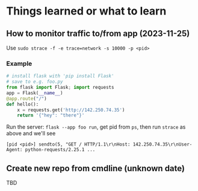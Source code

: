 # Things learned or what to learn

## How to monitor traffic to/from app (2023-11-25)

Use `sudo strace -f -e trace=network -s 10000 -p <pid>`

### Example

```python
# install flask with 'pip install Flask'
# save to e.g. foo.py
from flask import Flask; import requests
app = Flask(__name__)
@app.route("/")
def hello():
    x = requests.get('http://142.250.74.35')
    return '{"hey": "there"}'
```

Run the server: `flask --app foo run`, get pid from `ps`, then run `strace` as
above and we'll see

```
[pid <pid>] sendto(5, "GET / HTTP/1.1\r\nHost: 142.250.74.35\r\nUser-Agent: python-requests/2.25.1 ...
```

## Create new repo from cmdline (unknown date)

TBD
